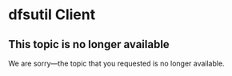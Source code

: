 # dfsutil Client


## This topic is no longer available

We are sorry—the topic that you requested is no longer available.